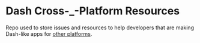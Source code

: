 Dash Cross-_-Platform Resources
=========================

Repo used to store issues and resources to help developers that are making Dash-like apps for [other platforms](http://blog.kapeli.com/dash-for-ios-android-windows-or-linux).
